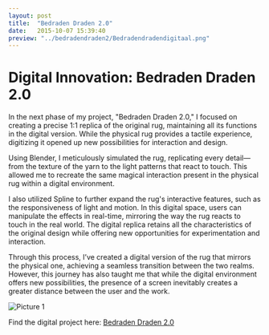 ```yaml
---
layout: post
title:  "Bedraden Draden 2.0"
date:   2015-10-07 15:39:40
preview: "../bedradendraden2/Bedradendradendigitaal.png"
---
```



<h1>Digital Innovation: Bedraden Draden 2.0</h1>

In the next phase of my project, "Bedraden Draden 2.0," I focused on creating a precise 1:1 replica of the original rug, maintaining all its functions in the digital version. While the physical rug provides a tactile experience, digitizing it opened up new possibilities for interaction and design.

Using Blender, I meticulously simulated the rug, replicating every detail—from the texture of the yarn to the light patterns that react to touch. This allowed me to recreate the same magical interaction present in the physical rug within a digital environment.

I also utilized Spline to further expand the rug's interactive features, such as the responsiveness of light and motion. In this digital space, users can manipulate the effects in real-time, mirroring the way the rug reacts to touch in the real world. The digital replica retains all the characteristics of the original design while offering new opportunities for experimentation and interaction.

Through this process, I’ve created a digital version of the rug that mirrors the physical one, achieving a seamless transition between the two realms. However, this journey has also taught me that while the digital environment offers new possibilities, the presence of a screen inevitably creates a greater distance between the user and the work.

![Picture 1](../../../../images/bedradendraden2/Bedradendradendigitaal.png) 

Find the digital project here:
[Bedraden Draden 2.0](https://my.spline.design/untitled-830011f998efa79f126a02821e0ba6ba/)

